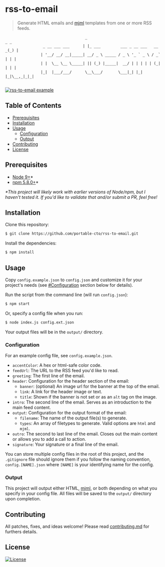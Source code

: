 # rss-to-email

> Generate HTML emails and [mjml](https://mjml.io/) templates from one or more RSS feeds. 

<!-- [![Awesome](https://cdn.rawgit.com/sindresorhus/awesome/d7305f38d29fed78fa85652e3a63e154dd8e8829/media/badge.svg)](https://github.com/sindresorhus/awesome) [![Travis Build Status](https://travis-ci.org/{ORG-or-USERNAME}/{REPO-NAME}.png?branch=master)](https://travis-ci.org/{ORG-or-USERNAME}/{REPO-NAME}) [![Appveyor Build Status](https://ci.appveyor.com/api/projects/status/%7B%7Bstatus_id%7D%7D)](https://ci.appveyor.com/project/%7B%7Busername%7D%7D/%7B%7Bproject_name%7D%7D) [![Join the chat at https://gitter.im/{ORG-or-USERNAME}/{REPO-NAME}](https://badges.gitter.im/Join%20Chat.svg)](https://gitter.im/dwyl/?utm_source=badge&utm_medium=badge&utm_campaign=pr-badge&utm_content=badge) [![GitHub forks](https://img.shields.io/github/forks/satwikkansal/readme_styles.svg?style=social&label=Fork)](https://github.com/{USERNAME}/{REPO-NAME}) [![GitHub stars](https://img.shields.io/github/stars/{USERNAME}/{REPO-NAME}.svg?style=social&label=Star)](https://github.com/readme_styles) [![GitHub tag](https://img.shields.io/github/tag/{USERNAME}/{REPO-NAME}.svg)](https://github.com/{USERNAME}/{REPO-NAME})
[![GitHub release](https://img.shields.io/github/release/{USERNAME}/{REPO-NAME}.svg)](https://github.com/{USERNAME}/{REPO-NAME}) -->

```
                                    _                                   _ _ 
                 _ __ ___ ___      | |_ ___         ___ _ __ ___   __ _(_) |
                | '__/ __/ __|_____| __/ _ \ _____ / _ \ '_ ` _ \ / _` | | |
                | |  \__ \__ \_____| || (_) |_____|  __/ | | | | | (_| | | |
                |_|  |___/___/      \__\___/       \___|_| |_| |_|\__,_|_|_|
                                                                            

 ```

[![rss-to-email example](http://g.recordit.co/tIa8cImPWS.gif)](http://recordit.co/tIa8cImPWS)

## Table of Contents

- [Prerequisites](#prerequisites)
- [Installation](#installation)
- [Usage](#usage)
  - [Configuration](#configuration)
  - [Output](#output)
- [Contributing](#contributing)
- [License](#license)


## Prerequisites

- [Node 9+](https://nodejs.org/)*
- [npm 5.8.0+](https://www.npmjs.com/)*

_\*This project will likely work with earlier versions of Node/npm, but I haven't tested it. If you'd like to validate that and/or submit a PR, feel free!_

## Installation

Clone this repository:

```sh
$ git clone https://github.com/portable-cto/rss-to-email.git
```

Install the dependencies:

```sh
$ npm install 
```

## Usage

Copy `config.example.json` to `config.json` and customize it for your project's needs (see [#Configuration](#configuration) section below for details).

Run the script from the command line (will run `config.json`):

```sh
$ npm start
```

Or, specify a config file when you run:

```sh
$ node index.js config.ext.json
```

Your output files will be in the `output/` directory.

### Configuration

For an example config file, see `config.example.json`.

- `accentColor`: A hex or html-safe color code.
- `feedUrl`: The URL to the RSS feed you'd like to read.
- `greeting`: The first line of the email.
- `header`: Configuration for the header section of the email:
  - `banner`: (optional) An image url for the banner at the top of the email.
  - `link`: A link for the header image or text.
  - `title`: Shown if the banner is not set or as an `alt` tag on the image.
- `intro`: The second line of the email. Serves as an introduction to the main feed content.
- `output`: Configuration for the output format of the email:
  - `filename`: The name of the output file(s) to generate.
  - `types`: An array of filetypes to generate. Valid options are `html` and `mjml`.
- `outro`: The second to last line of the email. Closes out the main content or allows you to add a call to action.
- `signature`: Your signature or a final line of the email.

You can store multiple config files in the root of this project, and the `.gitignore` file should ignore them if you follow the naming convention, `config.[NAME].json` where `[NAME]` is your identifying name for the config.

### Output

This project will output either HTML, [mjml](https://mjml.io/), or both depending on what you specify in your config file. All files will be saved to the `output/` directory upon completion. 

## Contributing

All patches, fixes, and ideas welcome! Please read [contributing.md](contributing.md) for furthers details.

## License

[![License](https://img.shields.io/badge/License-Apache%202.0-blue.svg)](https://opensource.org/licenses/Apache-2.0)
